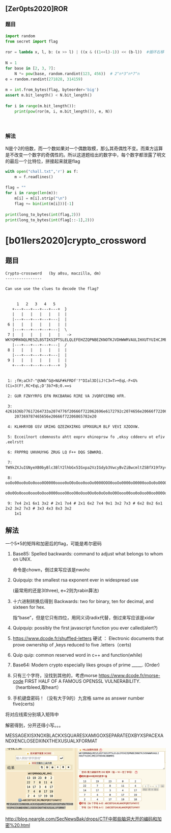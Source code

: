 ## [Zer0pts2020]ROR

### 题目

```python
import random
from secret import flag

ror = lambda x, l, b: (x >> l) | ((x & ((1<<l)-1)) << (b-l))  #循环右移

N = 1
for base in [2, 3, 7]:
    N *= pow(base, random.randint(123, 456))  # 2^n*3^n*7^n
e = random.randint(271828, 314159)

m = int.from_bytes(flag, byteorder='big')
assert m.bit_length() < N.bit_length()

for i in range(m.bit_length()):
    print(pow(ror(m, i, m.bit_length()), e, N))




```

### 解法

N是个2的倍数，而一个数如果对一个偶数取模，那么其奇偶性不变。而乘方运算是不改变一个数字的奇偶性的。所以这道题给出的数字中，每个数字都泄露了明文的最后一个比特位，拼接起来就是flag

```python
with open("chall.txt",'r') as f:
    m = f.readlines()

flag = ""
for i in range(len(m)):
    m[i] = m[i].strip("\n")
    flag += bin(int(m[i]))[-1]

print(long_to_bytes(int(flag,2)))
print(long_to_bytes(int(flag[::-1],2)))
```



# [b01lers2020]crypto_crossword

## 题目

```
Crypto-crossword   (by a0su, maczilla, dm)
----------------

Can use use the clues to decode the flag?


     1   2   3   4   5
   +---+---+---+---+---+  }
   |   |   |   |   |   |  |   
   |---+---+---+---+---|  |     
 6 |   |   |   |   |   |  |
   |---+---+---+---+---|  \
 7 |   |   |   |   |   |   -> WKYQMRKNQLMESZLBSTIKSIPTSLELQLEFEHZZQPNBEZKNOTKJVDHWWRVAULIHXUTYUIHCJMEIXTHDVWCANBMHS
   |---+---+---+---+---|  /   
 8 |   |   |   |   |   |  |
   |---+---+---+---+---|  |
 9 |   |   |   |   |   |  |
   +---+---+---+---+---+  }

 
 1: ;fH;aCh7-"@UWb^G@>N&F#kFRDf'?"DIal3D]iJ!C3=T>+EqL-F<G%(Ci=3(F!,RC+EqL;D'3b7+B;0.==s

 2: GUR FZNYYRFG EFN RKCBARAG RIRE VA JVQRFCERNQ HFR.

 3: 4261636b77617264733a2074776f20666f722062696e6172792c2074656e20666f7220646563696d616c2c20616e64
    207369787465656e20666f72206865782e20

 4: KLHHRYOB GSV URIHG QZEZHXIRKG UFMXGRLM BLF VEVI XZOOVW.

 5: Ecceilnort cdemnostu ahtt eoprv ehinoprsw fo ,eksy cddeeru ot efiv .eelrstt

 6: FRPPRQ UHVHUYHG ZRUG LQ F++ DQG SBWKRQ.

 7: TW9kZXJuIGNyeXB0byBlc3BlY2lhbGx5IGxpa2VzIGdyb3VwcyBvZiBwcmltZSBfX19fXy4=

 8: ooOo00oo0oOo0ooo0O0000oooo0oO0oOoo0ooOo0000OOO0ooOo0000oO0000ooOo0oO0OO0OOO0ooO0ooo0000OOO0oOO
    o0o0Oo0ooo0ooo0oOoo0000oooO0ooO0oOoo0Oo0o0oOo0oO0Oooo00oo0oOoo00oo0O0OoOO0oOoOoO0

 9: 7x4 2x1 6x1 3x2 # 2x1 7x4 # 2x1 6x2 7x4 9x1 3x2 7x3 # 6x2 8x2 6x1 2x2 3x2 7x3 # 3x3 4x3 8x3 3x2 
    1x1

```

## 解法

一个5*5的矩阵和加密后的flag，可能是希尔密码

1. Base85: Spelled backwards: command to adjust what belongs to whom on UNIX.

   命令是chown，倒过来写应该是nwohc

2. Quipquip: the smallest rsa exponent ever in widespread use 

   (最常用的还是3(three), e=2则为rabin算法)

3. 十六进制转换后得到 Backwards: two for binary, ten for decimal, and sixteen for hex. 

   指“base”，但是它只有四位，用同义词radix代替，倒过来写应该是xidar

4. Quipquip:  possibly the first javascript function you ever called(alert?)

5. https://www.dcode.fr/shuffled-letters 硬试 ： Electronic documents that prove ownership of ,keys reduced to five .letters（certs)
6. Quip quip: common reserved word in c++ and function(while)

7. Base64: Modern crypto especially likes groups of prime _____. (Order)
8. 只有三个字符，没找到其他的，考虑morse https://www.dcode.fr/morse-code FIRST HALF OF A FAMOUS OPENSSL VULNERABILITY.（heartbleed,取heart）
9. 手机键盘密码！（没有大于9的）九宫格 same as answer number five(certs)

将对应线索分别填入矩阵中

解密得到，分开还得小写。。。

MESSAGEXISXNOXBLACKXSQUARESXAMIGOXSEPARATEDXBYXSPACEXANDXENCLOSEDXINXTHEXUSUALXFORMAT

![image-20220810100851307](misc.assets/image-20220810100851307.png)

http://blog.neargle.com/SecNewsBak/drops/CTF中那些脑洞大开的编码和加密%20.html
